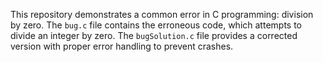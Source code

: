 This repository demonstrates a common error in C programming: division by zero. The `bug.c` file contains the erroneous code, which attempts to divide an integer by zero.  The `bugSolution.c` file provides a corrected version with proper error handling to prevent crashes.